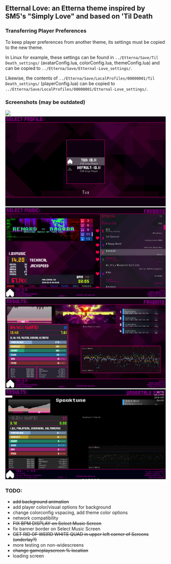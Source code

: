 ## Etternal Love: an Etterna theme inspired by SM5's "Simply Love" and based on 'Til Death 

### Transferring Player Preferences

To keep player preferences from another theme, its settings must be copied to the new theme.

In Linux for example, these settings can be found in  `../Etterna/Save/Til Death_settings/` (avatarConfig.lua, colorConfig.lua, themeConfig.lua) and can be copied to `../Etterna/Save/Etternal-Love_settings/`. 

Likewise, the contents of `../Etterna/Save/LocalProfiles/00000001/Til Death_settings/` (playerConfig.lua) can be copied to `../Etterna/Save/LocalProfiles/00000001/Etternal-Love_settings/`. 

### Screenshots (may be outdated)
![](Graphics/assets/screenshots/screen00.png)
![](Graphics/assets/screenshots/screen1.png)
![](Graphics/assets/screenshots/screen2.png)
![](Graphics/assets/screenshots/screen3.png) 
![](Graphics/assets/screenshots/screen4.png) 

### TODO:
* ~~add background animation~~
* add player color/visual options for background
* change colorconfig vspacing, add theme color options
* network compatibility
* ~~FIX BPM DISPLAY on Select Music Screen~~
* fix banner border on Select Music Screen
* ~~GET RID OF WEIRD WHITE QUAD in upper left corner of Screens (underlay?)~~
* more testing on non-widescreens
* ~~change gameplayscreen % location~~
* loading screen

